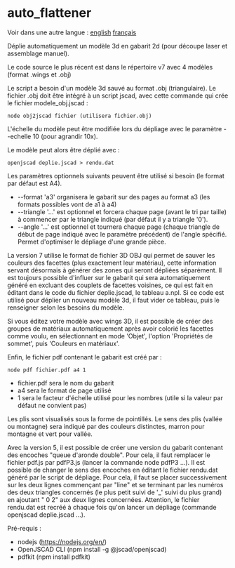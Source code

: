 # auto_flattener
Voir dans une autre langue : [english](https://github.com/gilboonet/auto_flattener/blob/master/README.md) [français](https://github.com/gilboonet/auto_flattener/blob/master/README.fr.md)

Déplie automatiquement un modèle 3d en gabarit 2d (pour découpe laser et assemblage manuel).

Le code source le plus récent est dans le répertoire v7 avec 4 modèles (format .wings et .obj)

Le script a besoin d'un modèle 3d sauvé au format .obj (triangulaire).
Le fichier .obj doit être intégré à un script jscad, avec cette commande qui crée le fichier modele_obj.jscad :
```
node obj2jscad fichier (utilisera fichier.obj)
```

L'échelle du modèle peut être modifiée lors du dépliage avec le paramètre --echelle 10 (pour agrandir 10x).

Le modèle peut alors être déplié avec :
```
openjscad deplie.jscad > rendu.dat
```
Les paramètres optionnels suivants peuvent être utilisé si besoin (le format par défaut est A4).
- --format 'a3' organisera le gabarit sur des pages au format a3 (les formats possibles vont de a1 à a4)
- --triangle '...' est optionnel et forcera chaque page (avant le tri par taille) à commencer par le triangle indiqué (par défaut il y a triangle '0').
- --angle '...' est optionnel et tournera chaque page (chaque triangle de début de page indiqué avec le paramètre précédent) de l'angle spécifié. Permet d'optimiser le dépliage d'une grande pièce.

La version 7 utilise le format de fichier 3D OBJ qui permet de sauver les couleurs des facettes (plus exactement leur matériau), cette information servant désormais à générer des zones qui seront dépliées séparément. Il est toujours possible d'influer sur le gabarit qui sera automatiquement généré en excluant des couplets de facettes voisines, ce qui est fait en éditant dans le code du fichier deplie.jscad, le tableau a.npl. Si ce code est utilisé pour déplier un nouveau modèle 3d, il faut vider ce tableau, puis le renseigner selon les besoins du modèle.

Si vous éditez votre modèle avec wings 3D, il est possible de créer des groupes de matériaux automatiquement après avoir colorié les facettes comme voulu, en sélectionnant en mode 'Objet', l'option 'Propriétés de sommet', puis 'Couleurs en matériaux'.

Enfin, le fichier pdf contenant le gabarit est créé par :
```
node pdf fichier.pdf a4 1
```
- fichier.pdf sera le nom du gabarit
- a4 sera le format de page utilisé
- 1 sera le facteur d'échelle utilisé pour les nombres (utile si la valeur par défaut ne convient pas)

Les plis sont visualisés sous la forme de pointillés. Le sens des plis (vallée ou montagne) sera indiqué par des couleurs distinctes, marron pour montagne et vert pour vallée.

Avec la version 5, il est possible de créer une version du gabarit contenant des encoches "queue d'aronde double". Pour cela, il faut remplacer le fichier pdf.js par pdfP3.js (lancer la commande node pdfP3 ...). Il est possible de changer le sens des encoches en éditant le fichier rendu.dat généré par le script de dépliage. Pour cela, il faut se placer successivement sur les deux lignes commençant par "line" et se terminant par les numéros des deux triangles concernés (le plus petit suivi de '_' suivi du plus grand) en ajoutant " 0 2" aux deux lignes concernées. Attention, le fichier rendu.dat est recréé à chaque fois qu'on lancer un dépliage (commande openjscad deplie.jscad ...).


Pré-requis :
- nodejs (https://nodejs.org/en/)
- OpenJSCAD CLI (npm install -g @jscad/openjscad)
- pdfkit (npm install pdfkit)
